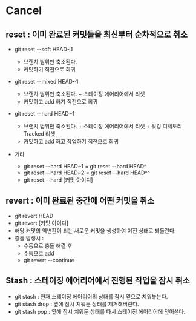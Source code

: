 # Cancel 

## reset : 이미 완료된 커밋들을 최신부터 순차적으로 취소
  - git reset --soft HEAD~1
    - 브랜치 범위만 축소된다.
    - 커밋하기 직전으로 회귀
  - git reset --mixed HEAD~1
    - 브랜치 범위만 축소된다. + 스테이징 에어리어에서 리셋
    - 커밋하고 add 하기 직전으로 회귀
  - git reset --hard HEAD~1
    - 브랜치 범위만 축소된다. + 스테이징 에어리어에서 리셋 + 워킹 디렉토리 Tracked 리셋
    - 커밋하고 add 하고 작업하기 직전으로 회귀

  - 기타
    - git reset --hard HEAD~1 = git reset --hard HEAD^
    - git reset --hard HEAD~2 = git reset --hard HEAD^^
    - git reset --hard [커밋 아이디]


## revert : 이미 완료된 중간에 어떤 커밋을 취소
  - git revert HEAD
  - git revert [커밋 아이디]
  - 해당 커밋의 역변환이 되는 새로운 커밋을 생성하여 이전 상태로 되돌린다.
  - 충돌 발생시 : 
    - 수동으로 충돌 해결 후
    - 수동으로 add
    - git revert --continue


## Stash : 스테이징 에어리어에서 진행된 작업을 잠시 취소
- git stash : 현재 스테이징 에어리어의 상태를 잠시 옆으로 치워놓는다.
- git stash drop : 옆에 잠시 치워둔 상태를 제거해버린다.
- git stash pop : 옆에 잠시 치워둔 상태를 다시 스테이징 에어리어에 덮어쓴다.


